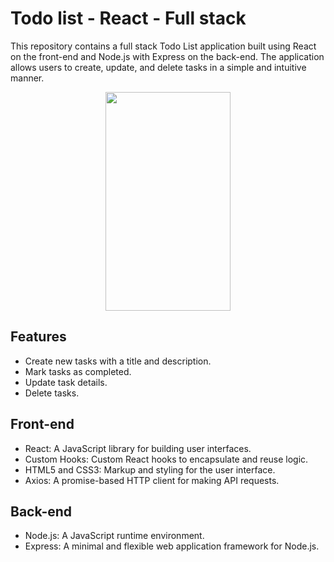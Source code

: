 
# Todo list - React - Full stack

This repository contains a full stack Todo List application built using React on the front-end and Node.js with Express on the back-end. The application allows users to create, update, and delete tasks in a simple and intuitive manner.



<p align="center">
  <img src="https://github.com/Asnvir/todo-react-app/assets/51398263/1e3c491b-a32a-460a-8015-c7816ce8776a
" width="200" height ="350"/>
</p>


## Features
- Create new tasks with a title and description.
- Mark tasks as completed.
- Update task details.
- Delete tasks.

## Front-end
- React: A JavaScript library for building user interfaces.
- Custom Hooks: Custom React hooks to encapsulate and reuse logic.
- HTML5 and CSS3: Markup and styling for the user interface.
- Axios: A promise-based HTTP client for making API requests.

## Back-end

- Node.js: A JavaScript runtime environment.
- Express: A minimal and flexible web application framework for Node.js.
